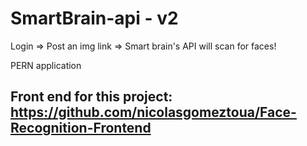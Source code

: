 # SmartBrain-api - v2
Login => Post an img link => Smart brain's API will scan for faces!


PERN application


## Front end for this project: https://github.com/nicolasgomeztoua/Face-Recognition-Frontend
